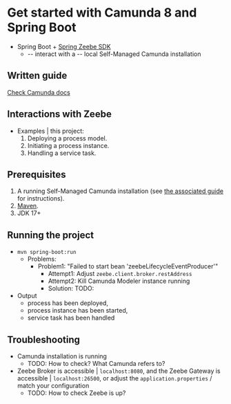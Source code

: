 # Get started with Camunda 8 and Spring Boot

* Spring Boot + [Spring Zeebe SDK](https://docs.camunda.io/docs/apis-tools/spring-zeebe-sdk/getting-started/#add-the-spring-zeebe-sdk-to-your-project) 
  * -- interact with a -- local Self-Managed Camunda installation

## Written guide

[Check Camunda docs][the-guide]

## Interactions with Zeebe

* Examples | this project:
  1. Deploying a process model.
  2. Initiating a process instance.
  3. Handling a service task.

## Prerequisites

1. A running Self-Managed Camunda installation (see [the associated guide][the-guide] for instructions).
2. [Maven](https://maven.apache.org/).
3. JDK 17+

## Running the project
* `mvn spring-boot:run`
  * Problems:
    * Problem1: "Failed to start bean 'zeebeLifecycleEventProducer'"
      * Attempt1: Adjust `zeebe.client.broker.restAddress`
      * Attempt2: Kill Camunda Modeler instance running
      * Solution: TODO:
* Output
  * process has been deployed,
  * process instance has been started,
  * service task has been handled

## Troubleshooting

* Camunda installation is running
  * TODO: How to check? What Camunda refers to?
* Zeebe Broker is accessible | `localhost:8080`, and the Zeebe Gateway is accessible | `localhost:26500`, or adjust the `application.properties` / match your configuration
  * TODO: How to check Zeebe is up?

[the-guide]: https://docs.camunda.io/docs/guides/getting-started-java-spring
